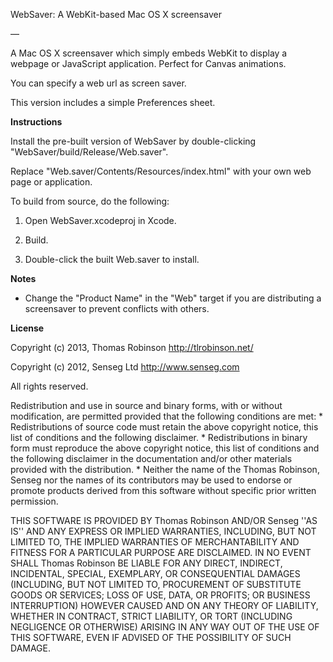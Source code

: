WebSaver: A WebKit-based Mac OS X screensaver

—

A Mac OS X screensaver which simply embeds WebKit to display a webpage or JavaScript application. Perfect for Canvas animations.

You can specify a web url as screen saver.

This version includes a simple Preferences sheet.

**Instructions**

Install the pre-built version of WebSaver by double-clicking "WebSaver/build/Release/Web.saver".

Replace "Web.saver/Contents/Resources/index.html" with your own web page or application.

To build from source, do the following:

1. Open WebSaver.xcodeproj in Xcode.

2. Build.

3. Double-click the built Web.saver to install.

**Notes**

* Change the "Product Name" in the "Web" target if you are distributing a screensaver to prevent conflicts with others.

**License**

Copyright (c) 2013, Thomas Robinson <http://tlrobinson.net/>

Copyright (c) 2012, Senseg Ltd <http://www.senseg.com>

All rights reserved.

Redistribution and use in source and binary forms, with or without
modification, are permitted provided that the following conditions are met:
    * Redistributions of source code must retain the above copyright
      notice, this list of conditions and the following disclaimer.
    * Redistributions in binary form must reproduce the above copyright
      notice, this list of conditions and the following disclaimer in the
      documentation and/or other materials provided with the distribution.
    * Neither the name of the Thomas Robinson, Senseg nor the
      names of its contributors may be used to endorse or promote products
      derived from this software without specific prior written permission.

THIS SOFTWARE IS PROVIDED BY Thomas Robinson AND/OR Senseg ''AS IS'' AND ANY
EXPRESS OR IMPLIED WARRANTIES, INCLUDING, BUT NOT LIMITED TO, THE IMPLIED
WARRANTIES OF MERCHANTABILITY AND FITNESS FOR A PARTICULAR PURPOSE ARE
DISCLAIMED. IN NO EVENT SHALL Thomas Robinson BE LIABLE FOR ANY
DIRECT, INDIRECT, INCIDENTAL, SPECIAL, EXEMPLARY, OR CONSEQUENTIAL DAMAGES
(INCLUDING, BUT NOT LIMITED TO, PROCUREMENT OF SUBSTITUTE GOODS OR SERVICES;
LOSS OF USE, DATA, OR PROFITS; OR BUSINESS INTERRUPTION) HOWEVER CAUSED AND
ON ANY THEORY OF LIABILITY, WHETHER IN CONTRACT, STRICT LIABILITY, OR TORT
(INCLUDING NEGLIGENCE OR OTHERWISE) ARISING IN ANY WAY OUT OF THE USE OF THIS
SOFTWARE, EVEN IF ADVISED OF THE POSSIBILITY OF SUCH DAMAGE.
